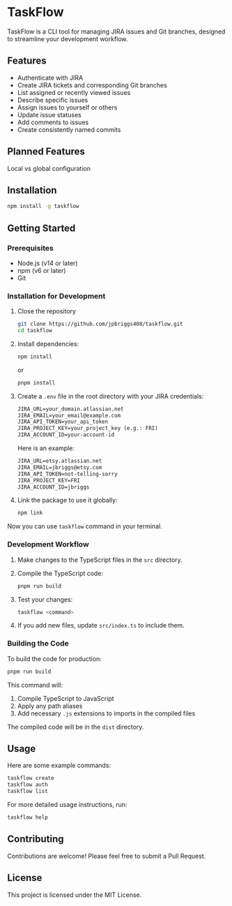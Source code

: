 # TaskFlow

TaskFlow is a CLI tool for managing JIRA issues and Git branches, designed to streamline your development workflow.

## Features

- Authenticate with JIRA
- Create JIRA tickets and corresponding Git branches
- List assigned or recently viewed issues
- Describe specific issues
- Assign issues to yourself or others
- Update issue statuses
- Add comments to issues
- Create consistently named commits

## Planned Features

Local vs global configuration

## Installation

```bash
npm install -g taskflow
```

## Getting Started

### Prerequisites

- Node.js (v14 or later)
- npm (v6 or later)
- Git

### Installation for Development

1. Close the repository

    ```bash
    git clone https://github.com/jpbriggs408/taskflow.git
    cd taskflow
    ```

2. Install dependencies:

    ```bash
    npm install
    ```

    or

    ```bash
    pnpm install
    ```

3. Create a `.env` file in the root directory with your JIRA credentials:

    ```txt
    JIRA_URL=your_domain.atlassian.net
    JIRA_EMAIL=your_email@example.com
    JIRA_API_TOKEN=your_api_token
    JIRA_PROJECT_KEY=your_project_key (e.g.: FRI)
    JIRA_ACCOUNT_ID=your-account-id
    ```

    Here is an example:

    ```txt
    JIRA_URL=etsy.atlassian.net
    JIRA_EMAIL=jbriggs@etsy.com
    JIRA_API_TOKEN=not-telling-sorry
    JIRA_PROJECT_KEY=FRI
    JIRA_ACCOUNT_ID=jbriggs
    ```

4. Link the package to use it globally:

    ```bash
    npm link
    ```

Now you can use `taskflow` command in your terminal.

### Development Workflow

1. Make changes to the TypeScript files in the `src` directory.

2. Compile the TypeScript code:

    ```bash
    pnpm run build
    ```

3. Test your changes:

    ```bash
    taskflow <command>
    ```

4. If you add new files, update `src/index.ts` to include them.

### Building the Code

To build the code for production:

```bash
pnpm run build
```

This command will:

1. Compile TypeScript to JavaScript
2. Apply any path aliases
3. Add necessary `.js` extensions to imports in the compiled files

The compiled code will be in the `dist` directory.

## Usage

Here are some example commands:

```bash
taskflow create
taskflow auth
taskflow list
```

For more detailed usage instructions, run:

```bash
taskflow help
```

## Contributing

Contributions are welcome! Please feel free to submit a Pull Request.

## License

This project is licensed under the MIT License.
